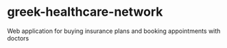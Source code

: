 # greek-healthcare-network

Web application for buying insurance plans and booking appointments with doctors
